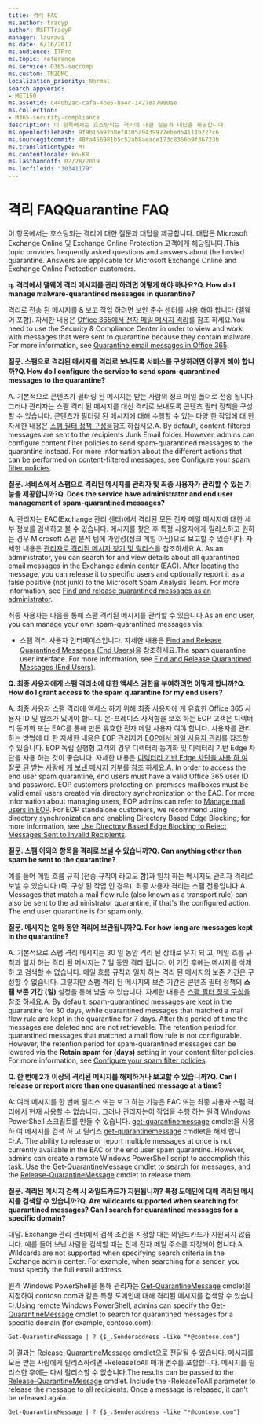 ```yaml
---
title: 격리 FAQ
ms.author: tracyp
author: MSFTTracyP
manager: laurawi
ms.date: 6/16/2017
ms.audience: ITPro
ms.topic: reference
ms.service: O365-seccomp
ms.custom: TN2DMC
localization_priority: Normal
search.appverid:
- MET150
ms.assetid: c440b2ac-cafa-4be5-ba4c-14278a7990ae
ms.collection:
- M365-security-compliance
description: 이 항목에서는 호스팅되는 격리에 대한 질문과 대답을 제공합니다.
ms.openlocfilehash: 9f9b16a92b8ef8105a9439972ebed54111b227c6
ms.sourcegitcommit: 48fa456981b5c52ab8aeace173c8366b9f36723b
ms.translationtype: MT
ms.contentlocale: ko-KR
ms.lasthandoff: 02/28/2019
ms.locfileid: "30341179"
---
```

# <a name="quarantine-faq"></a><span data-ttu-id="34f29-103">격리 FAQ</span><span class="sxs-lookup"><span data-stu-id="34f29-103">Quarantine FAQ</span></span>

<span data-ttu-id="34f29-p101">이 항목에서는 호스팅되는 격리에 대한 질문과 대답을 제공합니다. 대답은 Microsoft Exchange Online 및 Exchange Online Protection 고객에게 해당됩니다.</span><span class="sxs-lookup"><span data-stu-id="34f29-p101">This topic provides frequently asked questions and answers about the hosted quarantine. Answers are applicable for Microsoft Exchange Online and Exchange Online Protection customers.</span></span>
  
 <span data-ttu-id="34f29-106">**q. 격리에서 맬웨어 격리 메시지를 관리 하려면 어떻게 해야 하나요?**</span><span class="sxs-lookup"><span data-stu-id="34f29-106">**Q. How do I manage malware-quarantined messages in quarantine?**</span></span>
  
<span data-ttu-id="34f29-p102">격리로 전송 된 메시지를 &amp; 보고 작업 하려면 보안 준수 센터를 사용 해야 합니다 (맬웨어 포함). 자세한 내용은 [Office 365에서 전자 메일 메시지 격리](https://support.office.com/article/Quarantine-email-messages-in-Office-365-4c234874-015e-4768-8495-98fcccfc639b)를 참조 하세요.</span><span class="sxs-lookup"><span data-stu-id="34f29-p102">You need to use the Security &amp; Compliance Center in order to view and work with messages that were sent to quarantine because they contain malware. For more information, see [Quarantine email messages in Office 365](https://support.office.com/article/Quarantine-email-messages-in-Office-365-4c234874-015e-4768-8495-98fcccfc639b).</span></span>
  
 <span data-ttu-id="34f29-109">**질문. 스팸으로 격리된 메시지를 격리로 보내도록 서비스를 구성하려면 어떻게 해야 합니까?**</span><span class="sxs-lookup"><span data-stu-id="34f29-109">**Q. How do I configure the service to send spam-quarantined messages to the quarantine?**</span></span>
  
<span data-ttu-id="34f29-p103">A. 기본적으로 콘텐츠가 필터링 된 메시지는 받는 사람의 정크 메일 폴더로 전송 됩니다. 그러나 관리자는 스팸 격리 된 메시지를 대신 격리로 보내도록 콘텐츠 필터 정책을 구성할 수 있습니다. 콘텐츠가 필터링 된 메시지에 대해 수행할 수 있는 다양 한 작업에 대 한 자세한 내용은 [스팸 필터 정책 구성을](configure-your-spam-filter-policies.md)참조 하십시오.</span><span class="sxs-lookup"><span data-stu-id="34f29-p103">A. By default, content-filtered messages are sent to the recipients Junk Email folder. However, admins can configure content filter policies to send spam-quarantined messages to the quarantine instead. For more information about the different actions that can be performed on content-filtered messages, see [Configure your spam filter policies](configure-your-spam-filter-policies.md).</span></span>
  
 <span data-ttu-id="34f29-114">**질문. 서비스에서 스팸으로 격리된 메시지를 관리자 및 최종 사용자가 관리할 수 있는 기능을 제공합니까?**</span><span class="sxs-lookup"><span data-stu-id="34f29-114">**Q. Does the service have administrator and end user management of spam-quarantined messages?**</span></span>
  
<span data-ttu-id="34f29-p104">A. 관리자는 EAC(Exchange 관리 센터)에서 격리된 모든 전자 메일 메시지에 대한 세부 정보를 검색하고 볼 수 있습니다. 메시지를 찾은 후 특정 사용자에게 릴리스하고 원하는 경우 Microsoft 스팸 분석 팀에 가양성(정크 메일 아님)으로 보고할 수 있습니다. 자세한 내용은 [관리자로 격리된 메시지 찾기 및 릴리스](find-and-release-quarantined-messages-as-an-administrator.md)을 참조하세요.</span><span class="sxs-lookup"><span data-stu-id="34f29-p104">A. As an administrator, you can search for and view details about all quarantined email messages in the Exchange admin center (EAC). After locating the message, you can release it to specific users and optionally report it as a false positive (not junk) to the Microsoft Spam Analysis Team. For more information, see [Find and release quarantined messages as an administrator](find-and-release-quarantined-messages-as-an-administrator.md).</span></span>
  
<span data-ttu-id="34f29-119">최종 사용자는 다음을 통해 스팸 격리된 메시지를 관리할 수 있습니다.</span><span class="sxs-lookup"><span data-stu-id="34f29-119">As an end user, you can manage your own spam-quarantined messages via:</span></span> 
  
- <span data-ttu-id="34f29-p105">스팸 격리 사용자 인터페이스입니다. 자세한 내용은 [Find and Release Quarantined Messages (End Users)](http://technet.microsoft.com/library/e439b560-827a-4807-abd3-6b861c1ff786.aspx)을 참조하세요.</span><span class="sxs-lookup"><span data-stu-id="34f29-p105">The spam quarantine user interface. For more information, see [Find and Release Quarantined Messages (End Users)](http://technet.microsoft.com/library/e439b560-827a-4807-abd3-6b861c1ff786.aspx).</span></span>
        
 <span data-ttu-id="34f29-122">**Q. 최종 사용자에게 스팸 격리소에 대한 액세스 권한을 부여하려면 어떻게 합니까?**</span><span class="sxs-lookup"><span data-stu-id="34f29-122">**Q. How do I grant access to the spam quarantine for my end users?**</span></span>
  
<span data-ttu-id="34f29-p106">A. 최종 사용자 스팸 격리에 액세스 하기 위해 최종 사용자에 게 유효한 Office 365 사용자 ID 및 암호가 있어야 합니다. 온-프레미스 사서함을 보호 하는 EOP 고객은 디렉터리 동기화 또는 EAC를 통해 만든 유효한 전자 메일 사용자 여야 합니다. 사용자를 관리 하는 방법에 대 한 자세한 내용은 EOP 관리자가 [EOP에서 메일 사용자 관리](eop/manage-mail-users-in-eop.md)를 참조할 수 있습니다. EOP 독립 실행형 고객의 경우 디렉터리 동기화 및 디렉터리 기반 Edge 차단을 사용 하는 것이 좋습니다. 자세한 내용은 [디렉터리 기반 Edge 차단을 사용 하 여 잘못 된 받는 사람에 게 보낸 메시지 거부](http://technet.microsoft.com/library/ca7b7416-92ed-40ad-abdb-695be46ea2e4.aspx)를 참조 하세요.</span><span class="sxs-lookup"><span data-stu-id="34f29-p106">A. In order to access the end user spam quarantine, end users must have a valid Office 365 user ID and password. EOP customers protecting on-premises mailboxes must be valid email users created via directory synchronization or the EAC. For more information about managing users, EOP admins can refer to [Manage mail users in EOP](eop/manage-mail-users-in-eop.md). For EOP standalone customers, we recommend using directory synchronization and enabling Directory Based Edge Blocking; for more information, see [Use Directory Based Edge Blocking to Reject Messages Sent to Invalid Recipients](http://technet.microsoft.com/library/ca7b7416-92ed-40ad-abdb-695be46ea2e4.aspx).</span></span>
  
 <span data-ttu-id="34f29-128">**질문. 스팸 이외의 항목을 격리로 보낼 수 있습니까?**</span><span class="sxs-lookup"><span data-stu-id="34f29-128">**Q. Can anything other than spam be sent to the quarantine?**</span></span>
  
<span data-ttu-id="34f29-p107">예를 들어 메일 흐름 규칙 (전송 규칙이 라고도 함)과 일치 하는 메시지도 관리자 격리로 보낼 수 있습니다 (즉, 구성 된 작업 인 경우). 최종 사용자 격리는 스팸 전용입니다.</span><span class="sxs-lookup"><span data-stu-id="34f29-p107">A. Messages that match a mail flow rule (also known as a transport rule) can also be sent to the administrator quarantine, if that's the configured action. The end user quarantine is for spam only.</span></span>
  
 <span data-ttu-id="34f29-132">**질문. 메시지는 얼마 동안 격리에 보관됩니까?**</span><span class="sxs-lookup"><span data-stu-id="34f29-132">**Q. For how long are messages kept in the quarantine?**</span></span>
  
<span data-ttu-id="34f29-p108">A. 기본적으로 스팸 격리 메시지는 30 일 동안 격리 된 상태로 유지 되 고, 메일 흐름 규칙과 일치 하는 격리 된 메시지는 7 일 동안 격리 됩니다. 이 기간 후에는 메시지를 삭제 하 고 검색할 수 없습니다. 메일 흐름 규칙과 일치 하는 격리 된 메시지의 보존 기간은 구성할 수 없습니다. 그렇지만 스팸 격리 된 메시지의 보존 기간은 콘텐츠 필터 정책의 **스팸 보존 기간 (일)** 설정을 통해 낮출 수 있습니다. 자세한 내용은 [스팸 필터 정책 구성을](configure-your-spam-filter-policies.md)참조 하세요.</span><span class="sxs-lookup"><span data-stu-id="34f29-p108">A. By default, spam-quarantined messages are kept in the quarantine for 30 days, while quarantined messages that matched a mail flow rule are kept in the quarantine for 7 days. After this period of time the messages are deleted and are not retrievable. The retention period for quarantined messages that matched a mail flow rule is not configurable. However, the retention period for spam-quarantined messages can be lowered via the **Retain spam for (days)** setting in your content filter policies. For more information, see [Configure your spam filter policies](configure-your-spam-filter-policies.md).</span></span>
  
 <span data-ttu-id="34f29-139">**Q. 한 번에 2개 이상의 격리된 메시지를 해제하거나 보고할 수 있습니까?**</span><span class="sxs-lookup"><span data-stu-id="34f29-139">**Q. Can I release or report more than one quarantined message at a time?**</span></span>
  
<span data-ttu-id="34f29-p109">A: 여러 메시지를 한 번에 릴리스 또는 보고 하는 기능은 EAC 또는 최종 사용자 스팸 격리에서 현재 사용할 수 없습니다. 그러나 관리자는이 작업을 수행 하는 원격 Windows PowerShell 스크립트를 만들 수 있습니다. [get-quarantinemessage](http://technet.microsoft.com/library/88026da1-8dbc-49e7-80e8-112a32773c34.aspx) cmdlet을 사용 하 여 메시지를 검색 하 고 릴리스 [get-quarantinemessage](http://technet.microsoft.com/library/4a3aa05c-238f-46f2-b8dd-b0e3c38eab3e.aspx) cmdlet을 해제 합니다.</span><span class="sxs-lookup"><span data-stu-id="34f29-p109">A. The ability to release or report multiple messages at once is not currently available in the EAC or the end user spam quarantine. However, admins can create a remote Windows PowerShell script to accomplish this task. Use the [Get-QuarantineMessage](http://technet.microsoft.com/library/88026da1-8dbc-49e7-80e8-112a32773c34.aspx) cmdlet to search for messages, and the [Release-QuarantineMessage](http://technet.microsoft.com/library/4a3aa05c-238f-46f2-b8dd-b0e3c38eab3e.aspx) cmdlet to release them.</span></span> 
  
 <span data-ttu-id="34f29-144">**질문. 격리된 메시지 검색 시 와일드카드가 지원됩니까? 특정 도메인에 대해 격리된 메시지를 검색할 수 있습니까?**</span><span class="sxs-lookup"><span data-stu-id="34f29-144">**Q. Are wildcards supported when searching for quarantined messages? Can I search for quarantined messages for a specific domain?**</span></span>
  
<span data-ttu-id="34f29-p110">대답. Exchange 관리 센터에서 검색 조건을 지정할 때는 와일드카드가 지원되지 않습니다. 예를 들어 보낸 사람을 검색할 때는 전체 전자 메일 주소를 지정해야 합니다.</span><span class="sxs-lookup"><span data-stu-id="34f29-p110">A. Wildcards are not supported when specifying search criteria in the Exchange admin center. For example, when searching for a sender, you must specify the full email address.</span></span>
  
<span data-ttu-id="34f29-148">원격 Windows PowerShell을 통해 관리자는 [Get-QuarantineMessage](http://technet.microsoft.com/library/88026da1-8dbc-49e7-80e8-112a32773c34.aspx) cmdlet을 지정하여 contoso.com과 같은 특정 도메인에 대해 격리된 메시지를 검색할 수 있습니다.</span><span class="sxs-lookup"><span data-stu-id="34f29-148">Using remote Windows PowerShell, admins can specify the [Get-QuarantineMessage](http://technet.microsoft.com/library/88026da1-8dbc-49e7-80e8-112a32773c34.aspx) cmdlet to search for quarantined messages for a specific domain (for example, contoso.com):</span></span> 
  
```
Get-QuarantineMessage | ? {$_.Senderaddress -like "*@contoso.com"}
```

<span data-ttu-id="34f29-p111">이 결과는 [Release-QuarantineMessage](http://technet.microsoft.com/library/4a3aa05c-238f-46f2-b8dd-b0e3c38eab3e.aspx) cmdlet으로 전달될 수 있습니다. 메시지를 모든 받는 사람에게 릴리스하려면 -ReleaseToAll 매개 변수를 포함합니다. 메시지를 릴리스한 후에는 다시 릴리스할 수 없습니다.</span><span class="sxs-lookup"><span data-stu-id="34f29-p111">The results can be passed to the [Release-QuarantineMessage](http://technet.microsoft.com/library/4a3aa05c-238f-46f2-b8dd-b0e3c38eab3e.aspx) cmdlet. Include the -ReleaseToAll parameter to release the message to all recipients. Once a message is released, it can't be released again.</span></span> 
  
```
Get-QuarantineMessage | ? {$_.Senderaddress -like "*@contoso.com"}
```


